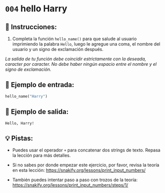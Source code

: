 # `004` hello Harry

## 📝 Instrucciones:

1. Completa la función `hello_name()` para que salude al usuario imprimiendo la palabra `Hello`, luego le agregue una coma, el nombre del usuario y un signo de exclamación después. 

*La salida de tu función debe coincidir estrictamente con la deseada, caracter por caracter. No debe haber ningún espacio entre el nombre y el signo de exclamación.* 

## 📎 Ejemplo de entrada:

```py
hello_name("Harry")
```
## 📎 Ejemplo de salida:

```text
Hello, Harry!
```

## 💡 Pistas:

+ Puedes usar el operador `+` para concatenar dos strings de texto. Repasa la lección para más detalles.

+ Si no sabes por donde empezar este ejercicio, por favor, revisa la teoría en esta lección: https://snakify.org/lessons/print_input_numbers/

+ También puedes intentar paso a paso con trozos de la teoría: https://snakify.org/lessons/print_input_numbers/steps/1/
